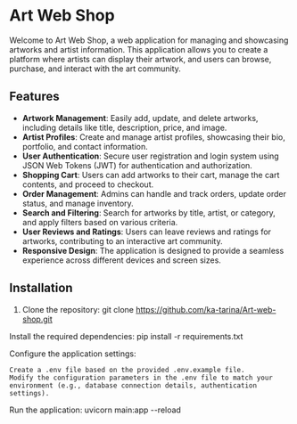 # Art Web Shop

Welcome to Art Web Shop, a web application for managing and showcasing artworks and artist information. This application allows you to create a platform where artists can display their artwork, and users can browse, purchase, and interact with the art community.

## Features

- **Artwork Management**: Easily add, update, and delete artworks, including details like title, description, price, and image.
- **Artist Profiles**: Create and manage artist profiles, showcasing their bio, portfolio, and contact information.
- **User Authentication**: Secure user registration and login system using JSON Web Tokens (JWT) for authentication and authorization.
- **Shopping Cart**: Users can add artworks to their cart, manage the cart contents, and proceed to checkout.
- **Order Management**: Admins can handle and track orders, update order status, and manage inventory.
- **Search and Filtering**: Search for artworks by title, artist, or category, and apply filters based on various criteria.
- **User Reviews and Ratings**: Users can leave reviews and ratings for artworks, contributing to an interactive art community.
- **Responsive Design**: The application is designed to provide a seamless experience across different devices and screen sizes.

## Installation

1. Clone the repository:
   git clone https://github.com/ka-tarina/Art-web-shop.git

Install the required dependencies:
    pip install -r requirements.txt

Configure the application settings:

    Create a .env file based on the provided .env.example file.
    Modify the configuration parameters in the .env file to match your environment (e.g., database connection details, authentication settings).

Run the application:
    uvicorn main:app --reload


